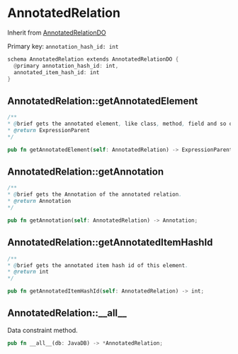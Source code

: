 # AnnotatedRelation

Inherit from [AnnotatedRelationDO](./AnnotatedRelationDO.md)

Primary key: `annotation_hash_id: int`

```rust
schema AnnotatedRelation extends AnnotatedRelationDO {
  @primary annotation_hash_id: int,
  annotated_item_hash_id: int
}
```
## AnnotatedRelation::getAnnotatedElement

```java
/**
* @brief gets the annotated element, like class, method, field and so on.
* @return ExpressionParent 
*/
```
```rust
pub fn getAnnotatedElement(self: AnnotatedRelation) -> ExpressionParent;
```
## AnnotatedRelation::getAnnotation

```java
/**
* @brief gets the Annotation of the annotated relation.
* @return Annotation 
*/
```
```rust
pub fn getAnnotation(self: AnnotatedRelation) -> Annotation;
```
## AnnotatedRelation::getAnnotatedItemHashId

```java
/**
* @brief gets the annotated item hash id of this element.
* @return int
*/
```
```rust
pub fn getAnnotatedItemHashId(self: AnnotatedRelation) -> int;
```
## AnnotatedRelation::\_\_all\_\_

Data constraint method.

```rust
pub fn __all__(db: JavaDB) -> *AnnotatedRelation;
```
